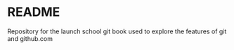 # README #
Repository for the launch school git book used to explore the features of git and github.com
